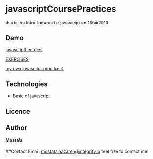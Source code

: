# javascriptCoursePractices

this is the Intro lectures for javascript on 18feb2019

## Demo

[javascriptLectures](https://mostafain.github.io/javascriptCoursePractices/HTML/javascriptIndex.html)

[EXERCISES](https://mostafain.github.io/javascriptCoursePractices/HTML/ExIndex.html)

[my own javascript practice :)](https://mostafain.github.io/javascriptCoursePractices/HTML/myIndex.html)

## Technologies

- Basic of javascript

## Licence

## Author

#### Mostafa

##Contact
Email: mostafa.hazareh@integrify.io
feel free to contact me!

